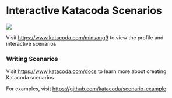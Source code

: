 # Interactive Katacoda Scenarios

[![](http://shields.katacoda.com/katacoda/minsang9/count.svg)](https://www.katacoda.com/minsang9 "Get your profile on Katacoda.com")

Visit https://www.katacoda.com/minsang9 to view the profile and interactive scenarios

### Writing Scenarios
Visit https://www.katacoda.com/docs to learn more about creating Katacoda scenarios

For examples, visit https://github.com/katacoda/scenario-example
